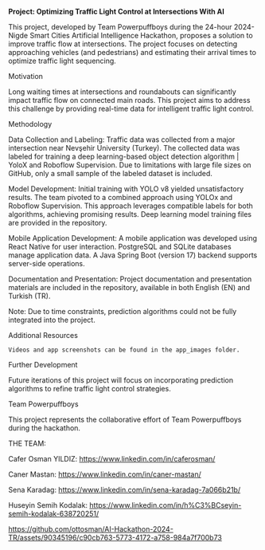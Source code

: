 **Project: Optimizing Traffic Light Control at Intersections With AI**


This project, developed by Team Powerpuffboys during the 24-hour 2024-Nigde Smart Cities Artificial Intelligence Hackathon, proposes a solution to improve traffic flow at intersections. The project focuses on detecting approaching vehicles (and pedestrians) and estimating their arrival times to optimize traffic light sequencing.

Motivation

Long waiting times at intersections and roundabouts can significantly impact traffic flow on connected main roads. This project aims to address this challenge by providing real-time data for intelligent traffic light control.

Methodology

Data Collection and Labeling:
    Traffic data was collected from a major intersection near Nevşehir University (Turkey).
    The collected data was labeled for training a deep learning-based object detection algorithm | YoloX and Roboflow Supervision.
    Due to limitations with large file sizes on GitHub, only a small sample of the labeled dataset is included.

Model Development:
    Initial training with YOLO v8 yielded unsatisfactory results.
    The team pivoted to a combined approach using YOLOx and Roboflow Supervision.
    This approach leverages compatible labels for both algorithms, achieving promising results.
    Deep learning model training files are provided in the repository.

Mobile Application Development:
    A mobile application was developed using React Native for user interaction.
    PostgreSQL and SQLite databases manage application data.
    A Java Spring Boot (version 17) backend supports server-side operations.

Documentation and Presentation:
    Project documentation and presentation materials are included in the repository, available in both English (EN) and Turkish (TR).

Note: Due to time constraints, prediction algorithms could not be fully integrated into the project.

Additional Resources

    Videos and app screenshots can be found in the app_images folder.

Further Development

Future iterations of this project will focus on incorporating prediction algorithms to refine traffic light control strategies.

Team Powerpuffboys

This project represents the collaborative effort of Team Powerpuffboys during the hackathon.

THE TEAM:

Cafer Osman YILDIZ: https://www.linkedin.com/in/caferosman/

Caner Mastan: https://www.linkedin.com/in/caner-mastan/

Sena Karadag: https://www.linkedin.com/in/sena-karadag-7a066b21b/

Huseyin Semih Kodalak: https://www.linkedin.com/in/h%C3%BCseyin-semih-kodalak-638720251/




https://github.com/ottosman/AI-Hackathon-2024-TR/assets/90345196/c90cb763-5773-4172-a758-984a7f700b73



